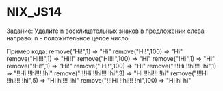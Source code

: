 # NIX_JS14
 
Задание: Удалите n восклицательных знаков в предложении слева направо. n - положительное целое число.

 Пример кода:
   remove("Hi!",1) => "Hi"
   remove("Hi!",100) => "Hi"
   remove("Hi!!!",1) => "Hi!!"
   remove("Hi!!!",100) => "Hi"
   remove("!Hi",1) => "Hi"
   remove("!Hi!",1) => "Hi!"
   remove("!Hi!",100) => "Hi"
   remove("!!!Hi !!hi!!! !hi",1) => "!!Hi !!hi!!! !hi"
   remove("!!!Hi !!hi!!! !hi",3) => "Hi !!hi!!! !hi"
   remove("!!!Hi !!hi!!! !hi",5) => "Hi hi!!! !hi"
   remove("!!!Hi !!hi!!! !hi",100) => "Hi hi hi"
